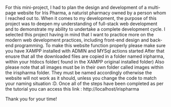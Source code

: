 For this mini-project, I had to plan the design and development of a multi-page website for Iris Pharma, a naturist pharmacy owned by a person whom I reached out to. When it comes to my development, the purpose of this project was to deepen my understanding of full-stack web development and to demonstrate my ability to undertake a complete development cycle. I selected this project having in mind that I want to practice more on the modern web development practices, including front-end design and back-end programming. 
To make this website function properly please make sure you have XAMPP installed with ADMIN and MYSql actions started
After that enusre that all the downloaded files are copied in a folder named iripharma, within your htdocs folder( found in the XAMPP original installed folder)
Also please note that all images must be in their own folder called images within the irispharma folder. They must be named accordingly otherwise the website will not work as it should, unless you change the code to match your naming situation :D. 
Once all of the steps have been completed as per the tutorial you can access this link : http://localhost/irispharma 

Thank you for your time!
